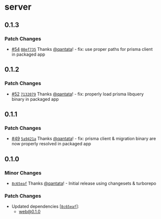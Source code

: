 # server

## 0.1.3

### Patch Changes

- [#54](https://github.com/qantata/aard/pull/54) [`08ef735`](https://github.com/qantata/aard/commit/08ef735cecbbacd0f270149e44a2fb33d581a369) Thanks [@qantata](https://github.com/qantata)! - fix: use proper paths for prisma client in packaged app

## 0.1.2

### Patch Changes

- [#52](https://github.com/qantata/aard/pull/52) [`7132079`](https://github.com/qantata/aard/commit/7132079dc4c6323c0aa58687a1b4d30c80a08449) Thanks [@qantata](https://github.com/qantata)! - fix: properly load prisma libquery binary in packaged app

## 0.1.1

### Patch Changes

- [#49](https://github.com/qantata/aard/pull/49) [`5a9421a`](https://github.com/qantata/aard/commit/5a9421ae6843001ac5057c37fe0ee5572980b992) Thanks [@qantata](https://github.com/qantata)! - fix: prisma client & migration binary are now properly resolved in packaged app

## 0.1.0

### Minor Changes

- [`8c65eaf`](https://github.com/qantata/aard/commit/8c65eaf902a8799b3ef09f76b0671312aab07c32) Thanks [@qantata](https://github.com/qantata)! - Initial release using changesets & turborepo

### Patch Changes

- Updated dependencies [[`8c65eaf`](https://github.com/qantata/aard/commit/8c65eaf902a8799b3ef09f76b0671312aab07c32)]:
  - web@0.1.0
